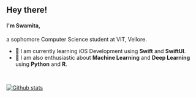  ## Hey there! 
 
 #### I'm Swamita,
 
 a sophomore Computer Science student at VIT, Vellore. 
 
 - 🦋 I am currently learning iOS Development using **Swift** and **SwiftUI**.
 - 🦋 I am also enthusiastic about **Machine Learning** and **Deep Learning** using **Python** and **R**.
<br>

[![Github stats](https://github-readme-stats.vercel.app/api?username=swamitagupta&show_icons=true&theme=react)](https://github.com/anuraghazra/github-readme-stats)
<!--
**swamitagupta/swamitagupta** is a ✨ _special_ ✨ repository because its `README.md` (this file) appears on your GitHub profile.

Here are some ideas to get you started:

- 🔭 I’m currently working on ...
- 🌱 I’m currently learning ...
- 👯 I’m looking to collaborate on ...
- 🤔 I’m looking for help with ...
- 💬 Ask me about ...
- 📫 How to reach me: ...
- 😄 Pronouns: ...
- ⚡ Fun fact: ...
-->



